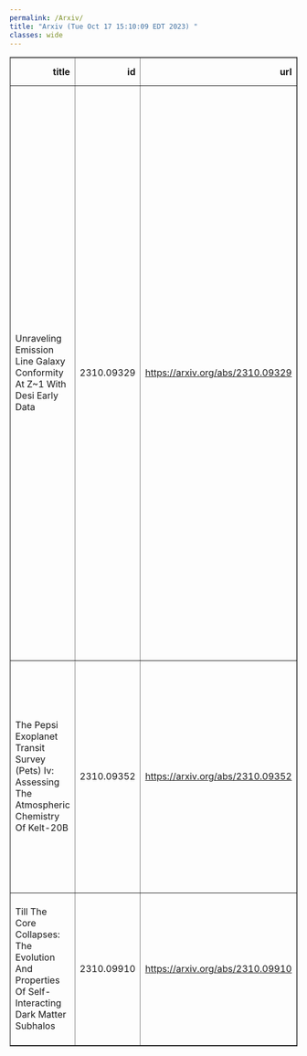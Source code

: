 ```yaml
---
permalink: /Arxiv/
title: "Arxiv (Tue Oct 17 15:10:09 EDT 2023) "
classes: wide
---
```

<table border="1" class="dataframe">
  <thead>
    <tr style="text-align: right;">
      <th>title</th>
      <th>id</th>
      <th>url</th>
      <th>authors</th>
      <th>Local Authors</th>
    </tr>
  </thead>
  <tbody>
    <tr>
      <td>Unraveling Emission Line Galaxy Conformity At Z~1 With Desi Early Data</td>
      <td>2310.09329</td>
      <td><a href="https://arxiv.org/abs/2310.09329" target="_blank">https://arxiv.org/abs/2310.09329</a></td>
      <td>Sihan Yuan, Risa H. Wechsler, Yunchong Wang, Mithi A. C. De Los Reyes, Justin Myles, Antoine Rocher, Boryana Hadzhiyska, Jessica Nicole Aguilar, Steven Ahlen, David Brooks, Todd Claybaugh, Shaun Cole, Axel De La Macorra, Jaime E. Forero-Romero, Satya Gontcho A Gontcho, Julien Guy, Klaus Honscheid, Theodore Kisner, Michael Levi, Marc Manera, Aaron Meisner, Ramon Miquel, John Moustakas, Jundan Nie, Nathalie Palanque-Delabrouille, Claire Poppett, Mehdi Rezaie, Ashley J. Ross, Graziano Rossi, Eusebio Sanchez, Michael Schubnel, Hee- Jong Seo, Gregory Tarlé, Benjamin Alan Weaver, Zhimin Zhou</td>
      <td>Ashley Ross, Klaus Honscheid</td>
    </tr>
    <tr>
      <td>The Pepsi Exoplanet Transit Survey (Pets) Iv: Assessing The Atmospheric   Chemistry Of Kelt-20B</td>
      <td>2310.09352</td>
      <td><a href="https://arxiv.org/abs/2310.09352" target="_blank">https://arxiv.org/abs/2310.09352</a></td>
      <td>Sydney Petz, Marshall C. Johnson, Anusha Pai Asnodkar, Ji Wang, B. Scott Gaudi, Thomas Henning, Engin Keles, Karan Molaverdikhani, Katja Poppenhaeger, Gaetano Scandariato, Evgenya K. Shkolnik, Daniela Sicilia, Klaus G. Strassmeier, Fei Yan</td>
      <td>Anusha Janardan Pai Asnodkar, B. Scott Gaudi, Ji Wang, Marshall Johnson, Sydney Petz</td>
    </tr>
    <tr>
      <td>Till The Core Collapses: The Evolution And Properties Of   Self-Interacting Dark Matter Subhalos</td>
      <td>2310.09910</td>
      <td><a href="https://arxiv.org/abs/2310.09910" target="_blank">https://arxiv.org/abs/2310.09910</a></td>
      <td>Zhichao Carton Zeng, Annika H. G. Peter, Xiaolong Du, Shengqi Yang, Andrew Benson, Francis-Yan Cyr-Racine, Fangzhou Jiang, Charlie Mace, R. Benton Metcalf</td>
      <td>Charlie Mace</td>
    </tr>
  </tbody>
</table>